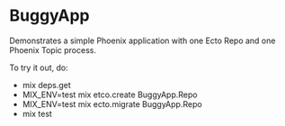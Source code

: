 # BuggyApp

Demonstrates a simple Phoenix application with one Ecto Repo and one Phoenix Topic process.

To try it out, do:

- mix deps.get
- MIX_ENV=test mix etco.create BuggyApp.Repo
- MIX_ENV=test mix ecto.migrate BuggyApp.Repo
- mix test
